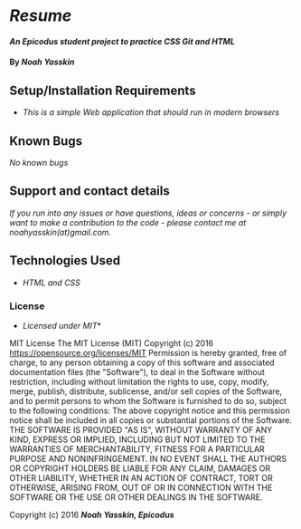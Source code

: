 # _Resume_

#### _An Epicodus student project to practice CSS Git and HTML_

#### By _**Noah Yasskin**_

## Setup/Installation Requirements

* _This is a simple Web application that should run in modern browsers_

## Known Bugs

_No known bugs_

## Support and contact details

_If you run into any issues or have questions, ideas or concerns - or simply want to make a contribution to the code - please contact me at noahyasskin(at)gmail.com._

## Technologies Used

* _HTML and CSS_

### License

* _Licensed under MIT_*

MIT License
The MIT License (MIT) Copyright (c) 2016 https://opensource.org/licenses/MIT Permission is hereby granted, free of charge, to any person obtaining a copy of this software and associated documentation files (the "Software"), to deal in the Software without restriction, including without limitation the rights to use, copy, modify, merge, publish, distribute, sublicense, and/or sell copies of the Software, and to permit persons to whom the Software is furnished to do so, subject to the following conditions:
The above copyright notice and this permission notice shall be included in all copies or substantial portions of the Software.
THE SOFTWARE IS PROVIDED "AS IS", WITHOUT WARRANTY OF ANY KIND, EXPRESS OR IMPLIED, INCLUDING BUT NOT LIMITED TO THE WARRANTIES OF MERCHANTABILITY, FITNESS FOR A PARTICULAR PURPOSE AND NONINFRINGEMENT. IN NO EVENT SHALL THE AUTHORS OR COPYRIGHT HOLDERS BE LIABLE FOR ANY CLAIM, DAMAGES OR OTHER LIABILITY, WHETHER IN AN ACTION OF CONTRACT, TORT OR OTHERWISE, ARISING FROM, OUT OF OR IN CONNECTION WITH THE SOFTWARE OR THE USE OR OTHER DEALINGS IN THE SOFTWARE.

Copyright (c) 2016 **_Noah Yasskin, Epicodus_**
